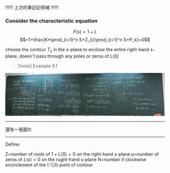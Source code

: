 !!!!!!
上次的筆記記得補
!!!!!!

### Consider the characteristic equation

$$F(s)=1+L$$
$$=1+\frac{K*\prod_{i=1}^n S+Z_i}{\prod_{i=1}^n S+P_k}=0$$

choose the contour $T_s$ in the s-plane to enclose the entire right-hand s-plane, doesn't pass through any poles or zeros of $L(S)$ 

>[!note] Example 9.1

![](https://raw.githubusercontent.com/Ash0645/image_remote/main/202305311010923.jpg)

---

還有一張圖片

---

Define: 

Z=number of roots of $1+L(S)=0$ on the right-hand s-plane
p=number of zeros of $L(s)=0$ on the rught-hand s-plane
N=number if clockwise encirclement of the (-1,0) point of contour 